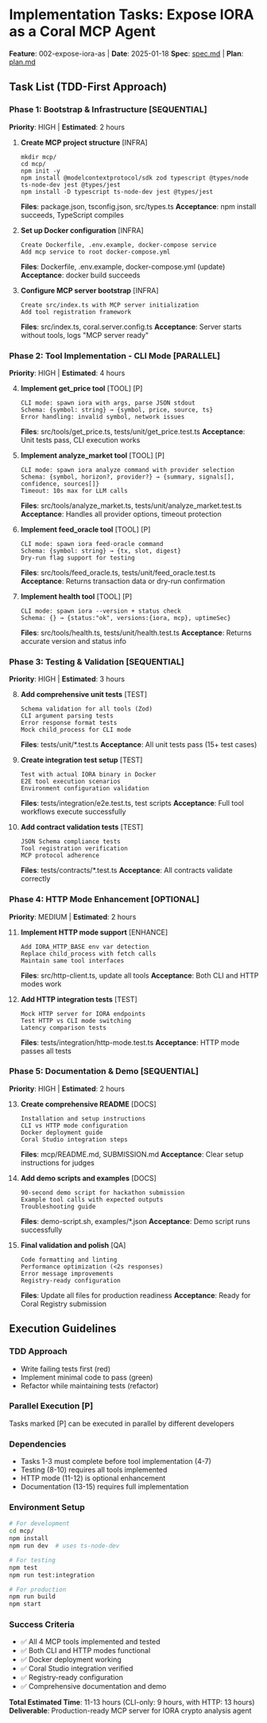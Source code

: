 # Implementation Tasks: Expose IORA as a Coral MCP Agent

**Feature**: 002-expose-iora-as | **Date**: 2025-01-18
**Spec**: [spec.md](spec.md) | **Plan**: [plan.md](plan.md)

## Task List (TDD-First Approach)

### Phase 1: Bootstrap & Infrastructure [SEQUENTIAL]
**Priority**: HIGH | **Estimated**: 2 hours

1. **Create MCP project structure** [INFRA]
   ```
   mkdir mcp/
   cd mcp/
   npm init -y
   npm install @modelcontextprotocol/sdk zod typescript @types/node ts-node-dev jest @types/jest
   npm install -D typescript ts-node-dev jest @types/jest
   ```
   **Files**: package.json, tsconfig.json, src/types.ts
   **Acceptance**: npm install succeeds, TypeScript compiles

2. **Set up Docker configuration** [INFRA]
   ```
   Create Dockerfile, .env.example, docker-compose service
   Add mcp service to root docker-compose.yml
   ```
   **Files**: Dockerfile, .env.example, docker-compose.yml (update)
   **Acceptance**: docker build succeeds

3. **Configure MCP server bootstrap** [INFRA]
   ```
   Create src/index.ts with MCP server initialization
   Add tool registration framework
   ```
   **Files**: src/index.ts, coral.server.config.ts
   **Acceptance**: Server starts without tools, logs "MCP server ready"

### Phase 2: Tool Implementation - CLI Mode [PARALLEL]
**Priority**: HIGH | **Estimated**: 4 hours

4. **Implement get_price tool** [TOOL] [P]
   ```
   CLI mode: spawn iora with args, parse JSON stdout
   Schema: {symbol: string} → {symbol, price, source, ts}
   Error handling: invalid symbol, network issues
   ```
   **Files**: src/tools/get_price.ts, tests/unit/get_price.test.ts
   **Acceptance**: Unit tests pass, CLI execution works

5. **Implement analyze_market tool** [TOOL] [P]
   ```
   CLI mode: spawn iora analyze command with provider selection
   Schema: {symbol, horizon?, provider?} → {summary, signals[], confidence, sources[]}
   Timeout: 10s max for LLM calls
   ```
   **Files**: src/tools/analyze_market.ts, tests/unit/analyze_market.test.ts
   **Acceptance**: Handles all provider options, timeout protection

6. **Implement feed_oracle tool** [TOOL] [P]
   ```
   CLI mode: spawn iora feed-oracle command
   Schema: {symbol: string} → {tx, slot, digest}
   Dry-run flag support for testing
   ```
   **Files**: src/tools/feed_oracle.ts, tests/unit/feed_oracle.test.ts
   **Acceptance**: Returns transaction data or dry-run confirmation

7. **Implement health tool** [TOOL] [P]
   ```
   CLI mode: spawn iora --version + status check
   Schema: {} → {status:"ok", versions:{iora, mcp}, uptimeSec}
   ```
   **Files**: src/tools/health.ts, tests/unit/health.test.ts
   **Acceptance**: Returns accurate version and status info

### Phase 3: Testing & Validation [SEQUENTIAL]
**Priority**: HIGH | **Estimated**: 3 hours

8. **Add comprehensive unit tests** [TEST]
   ```
   Schema validation for all tools (Zod)
   CLI argument parsing tests
   Error response format tests
   Mock child_process for CLI mode
   ```
   **Files**: tests/unit/*.test.ts
   **Acceptance**: All unit tests pass (15+ test cases)

9. **Create integration test setup** [TEST]
   ```
   Test with actual IORA binary in Docker
   E2E tool execution scenarios
   Environment configuration validation
   ```
   **Files**: tests/integration/e2e.test.ts, test scripts
   **Acceptance**: Full tool workflows execute successfully

10. **Add contract validation tests** [TEST]
    ```
    JSON Schema compliance tests
    Tool registration verification
    MCP protocol adherence
    ```
    **Files**: tests/contracts/*.test.ts
    **Acceptance**: All contracts validate correctly

### Phase 4: HTTP Mode Enhancement [OPTIONAL]
**Priority**: MEDIUM | **Estimated**: 2 hours

11. **Implement HTTP mode support** [ENHANCE]
    ```
    Add IORA_HTTP_BASE env var detection
    Replace child_process with fetch calls
    Maintain same tool interfaces
    ```
    **Files**: src/http-client.ts, update all tools
    **Acceptance**: Both CLI and HTTP modes work

12. **Add HTTP integration tests** [TEST]
    ```
    Mock HTTP server for IORA endpoints
    Test HTTP vs CLI mode switching
    Latency comparison tests
    ```
    **Files**: tests/integration/http-mode.test.ts
    **Acceptance**: HTTP mode passes all tests

### Phase 5: Documentation & Demo [SEQUENTIAL]
**Priority**: HIGH | **Estimated**: 2 hours

13. **Create comprehensive README** [DOCS]
    ```
    Installation and setup instructions
    CLI vs HTTP mode configuration
    Docker deployment guide
    Coral Studio integration steps
    ```
    **Files**: mcp/README.md, SUBMISSION.md
    **Acceptance**: Clear setup instructions for judges

14. **Add demo scripts and examples** [DOCS]
    ```
    90-second demo script for hackathon submission
    Example tool calls with expected outputs
    Troubleshooting guide
    ```
    **Files**: demo-script.sh, examples/*.json
    **Acceptance**: Demo script runs successfully

15. **Final validation and polish** [QA]
    ```
    Code formatting and linting
    Performance optimization (<2s responses)
    Error message improvements
    Registry-ready configuration
    ```
    **Files**: Update all files for production readiness
    **Acceptance**: Ready for Coral Registry submission

## Execution Guidelines

### TDD Approach
- Write failing tests first (red)
- Implement minimal code to pass (green)
- Refactor while maintaining tests (refactor)

### Parallel Execution [P]
Tasks marked [P] can be executed in parallel by different developers

### Dependencies
- Tasks 1-3 must complete before tool implementation (4-7)
- Testing (8-10) requires all tools implemented
- HTTP mode (11-12) is optional enhancement
- Documentation (13-15) requires full implementation

### Environment Setup
```bash
# For development
cd mcp/
npm install
npm run dev  # uses ts-node-dev

# For testing
npm test
npm run test:integration

# For production
npm run build
npm start
```

### Success Criteria
- ✅ All 4 MCP tools implemented and tested
- ✅ Both CLI and HTTP modes functional
- ✅ Docker deployment working
- ✅ Coral Studio integration verified
- ✅ Registry-ready configuration
- ✅ Comprehensive documentation and demo

**Total Estimated Time**: 11-13 hours (CLI-only: 9 hours, with HTTP: 13 hours)
**Deliverable**: Production-ready MCP server for IORA crypto analysis agent
